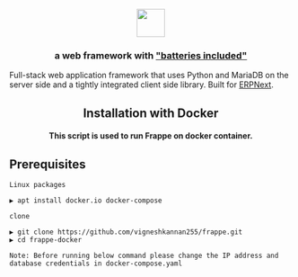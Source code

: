 <div align="center">
	<h1>
		<br>
		<a href="https://frappeframework.com">
			<img src="https://github.com/frappe/frappe/blob/9622c882a7cb4eeaf7f950a06f55492e838cdd56/.github/frappe-framework-logo.svg" height="50">
		</a>
	</h1>
	<h3>
		a web framework with <a href="https://www.youtube.com/watch?v=LOjk3m0wTwg">"batteries included"</a>
	</h3>
</div>

</div>

Full-stack web application framework that uses Python and MariaDB on the server side and a tightly integrated client side library. Built for [ERPNext](https://erpnext.com).

</div>

<div align="center">
	<h2>
		Installation with Docker
	</h2>
</div>

<h4 align="center"><b>This script is used to run Frappe on docker container.</b></h4>

## Prerequisites

`Linux packages`

```
▶ apt install docker.io docker-compose
```
`clone`

```
▶ git clone https://github.com/vigneshkannan255/frappe.git
▶ cd frappe-docker
```
`Note: Before running below command please change the IP address and database credentials in docker-compose.yaml`
